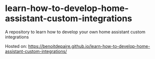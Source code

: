 # learn-how-to-develop-home-assistant-custom-integrations
A repository to learn how to develop your own home assistant custom integrations

Hosted on: https://benoitdepaire.github.io/learn-how-to-develop-home-assistant-custom-integrations/
